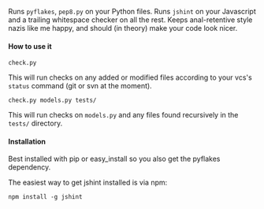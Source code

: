 Runs `pyflakes`, `pep8.py` on your Python files. Runs `jshint` on your
Javascript and a trailing whitespace checker on all the rest.  Keeps
anal-retentive style nazis like me happy, and should (in theory) make
your code look nicer.

#### How to use it

    check.py

This will run checks on any added or modified files according to your vcs's
`status` command (git or svn at the moment).

    check.py models.py tests/

This will run checks on `models.py` and any files found recursively in the
`tests/` directory.

#### Installation

Best installed with pip or easy_install so you also get the pyflakes dependency.

The easiest way to get jshint installed is via npm:

    npm install -g jshint
